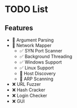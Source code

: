 # TODO List
## Features
* 🚧 Argument Parsing
* 🚧 Network Mapper
    * ✅ SYN Port Scanner
    * ✅ Background Threading
    * ✅ Windows Support
    * ✅ Linux Support
    * 🚧 Host Discovery
    * 🚧 ARP Scanning
* ❌ URL Fuzzer
* ❌ Hash Cracker
* ❌ Login Checker
* ❌ GUI